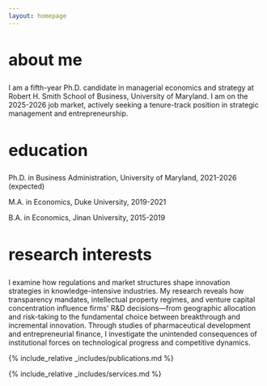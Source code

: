 ```yaml
---
layout: homepage
---
```


<h2 id="about-me" style="font-size:2rem;">about me</h2>
I am a fifth-year Ph.D. candidate in managerial economics and strategy at Robert H. Smith School of Business, University of Maryland. I am on the 2025-2026 job market, actively seeking a tenure-track position in strategic management and entrepreneurship.

<h2 id="education" style="font-size:2rem;">education</h2>
<p style="margin-bottom: 4px;">Ph.D. in Business Administration, University of Maryland, 2021-2026 (expected)</p>
<p style="margin-bottom: 4px;">M.A. in Economics, Duke University, 2019-2021</p>
<p style="margin-bottom: 4px;">B.A. in Economics, Jinan University, 2015-2019</p>

<h2 id="research-interests" style="font-size:2rem;">research interests</h2>
I examine how regulations and market structures shape innovation strategies in knowledge-intensive industries. My research reveals how transparency mandates, intellectual property regimes, and venture capital concentration influence firms' R&D decisions—from geographic allocation and risk-taking to the fundamental choice between breakthrough and incremental innovation. Through studies of pharmaceutical development and entrepreneurial finance, I investigate the unintended consequences of institutional forces on technological progress and competitive dynamics.

{% include_relative _includes/publications.md %}

{% include_relative _includes/services.md %}
